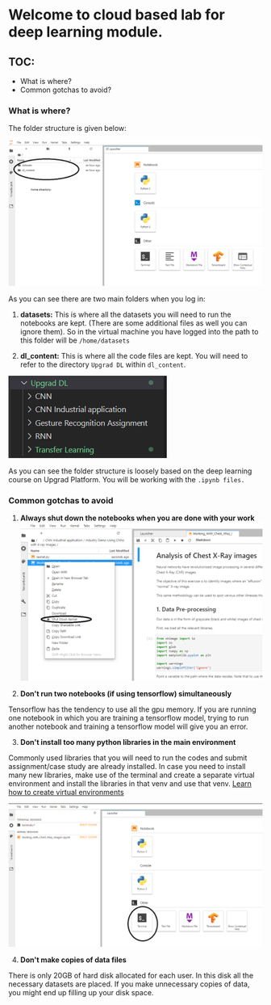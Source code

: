 # Welcome to cloud based lab for deep learning module.

## TOC:
- What is where?
- Common gotchas to avoid?

### What is where?
The folder structure is given below:

![](images/img4.png)

As you can see there are two main folders when you log in:

1. **datasets:** This is where all the datasets you will need to run the notebooks are kept. (There are some additional files as well you can ignore them). So in the virtual machine you have logged into the path to this folder will be `/home/datasets`

2. **dl_content:** This is where all the code files are kept. You will need to refer to the directory `Upgrad DL` within `dl_content`.

![](./images/img3.png)

As you can see the folder structure is loosely based on the deep learning course on Upgrad Platform. You will be working with the `.ipynb files.`

 ### Common gotchas to avoid

 1. **Always shut down the notebooks when you are done with your work**
![](./images/img1.png)

2. **Don't run two notebooks (if using tensorflow) simultaneously**
   
Tensorflow has the tendency to use all the gpu memory. If you are running one notebook in which you are training a tensorflow model, trying to run another notebook and training a tensorflow model will give you an error.

3. **Don't install too many python libraries in the main environment**
 
 Commonly used libraries that you will need to run the codes and submit assignment/case study are already installed. In case you need to install many new libraries, make use of the terminal and create a separate virtual environment and install the libraries in that venv and use that venv. [Learn how to create virtual environments](https://packaging.python.org/guides/installing-using-pip-and-virtual-environments/)


![](./images/img2.png)

 4. **Don't make copies of data files**
   
 There is only 20GB of hard disk allocated for each user. In this disk all the necessary datasets are placed. If you make unnecessary copies of data, you might end up filling up your disk space.

